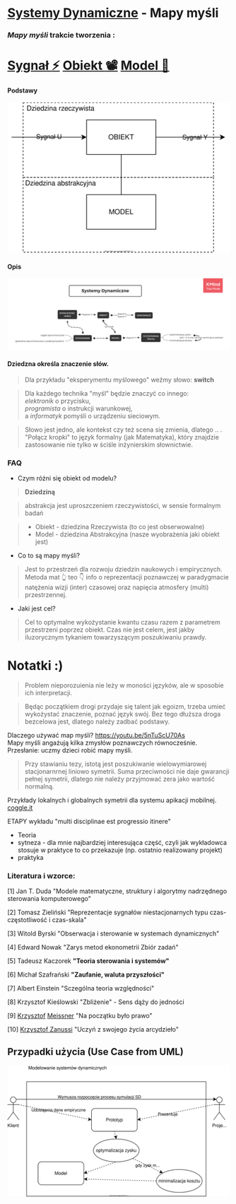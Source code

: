 # [Systemy Dynamiczne](https://coggle.it/diagram/X1pYv04r0v3pMzn-/t/-/35e679aefe319b534d32b8339196662afced338bf7a6c6bd9cfcdc6709ff4f98) - Mapy myśli
### *Mapy myśli* trakcie tworzenia :

[Sygnał :zap:](https://coggle.it/diagram/X1j0eG89oR9IEMgE/t/sygna%C5%82-zap/a41b41437749651ef746a7f43989e6f4ae836821485ebf3ca3dc237364c51249)
[Obiekt :film_projector:](https://coggle.it/diagram/X1j6TG89oQteENAx/t/obiekt-film_projector/d20da092af43109ed12b50416ec609243b78d0a4bb31689ccbc3d0acc9b97edf)
[Model :thought_balloon:](https://coggle.it/diagram/X1j5ak37tNCUiQML/t/model-thought_balloon/08be4cfb1e4ba2a52af843f003a05e8496bd500e76400278ed1be801fba9d828)
=========

#### Podstawy 
[
![Systemy Dynamiczne](docs/SDM.svg)
](https://drive.google.com/file/d/1Ed_OcE8szFmOquqJNxDQRGswGA26TAQb/view?usp=sharing)

#### Opis
[
 ![Systemy Dynamiczne](docs/SD.png)
](https://drive.google.com/open?id=1aEgnCcPuFS5yrVLVuNkRwuGep-yxadW5)

#### Dziedzna określa znaczenie słów. 
> Dla przykładu "eksperymentu myślowego" weźmy słowo: **switch**

> Dla każdego technika "myśl" będzie znaczyć co innego: <br>
*elektronik* o przycisku,<br>
*programista* o instrukcji warunkowej,<br>
a *informatyk* pomyśli o urządzeniu sieciowym.<br>

> Słowo jest jedno, ale kontekst czy też scena się zmienia, dlatego .. . "Połącz kropki" to język formalny (jak Matematyka), który znajdzie zastosowanie nie tylko w ściśle inżynierskim słownictwie.

### FAQ

- Czym różni się obiekt od modelu?

> **Dziedziną**  

> abstrakcja jest uproszczeniem rzeczywistości, w sensie formalnym badań

>   * Obiekt - dziedzina Rzeczywista (to co jest obserwowalne)
>   * Model - dziedzina Abstrakcyjna (nasze wyobrażenia jaki obiekt jest)
    
- Co to są mapy myśli?

> Jest to przestrzeń dla rozwoju dziedzin naukowych i empirycznych. Metoda mat 👆 teo 👇 info o reprezentacji poznawczej w paradygmacie natężenia wizji (inter) czasowej oraz napięcia atmosfery (multi) przestrzennej.

- Jaki jest cel?

> Cel to optymalne wykożystanie kwantu czasu razem z parametrem przestrzeni poprzez obiekt. Czas nie jest celem, jest jakby iluzorycznym tykaniem towarzyszącym poszukiwaniu prawdy.

# Notatki :)    
    
  > Problem nieporozuienia nie leży w moności języków, ale w sposobie ich interpretacji.
  
  > Będąc początkiem drogi przydaje się talent jak egoizm, trzeba umieć wykożystać znaczenie, poznać język swój. Bez tego dłuższa droga bezcelowa jest, dlatego należy zadbać podstawy.
  
Dlaczego używać map myśli?
https://youtu.be/5nTuScU70As <br>
Mapy myśli angażują kilka zmysłów poznawczych równocześnie. Przesłanie: uczmy dzieci robić mapy myśli. 

> Przy stawianiu tezy, istotą jest poszukiwanie wielowymiarowej stacjonarnrnej liniowo symetrii. Suma przeciwności nie daje gwarancji pełnej symetrii, dlatego nie należy przyjmować zera jako wartość normalną.

Przykłady lokalnych i globalnych symetrii dla systemu apikacji mobilnej.
[coggle.it](https://coggle.it/diagram/X3_hahiU9AZJpjAe/t/system-aplikacji-mobilnej)

ETAPY wykładu "multi disciplinae est progressio itinere"
  - Teoria
  - sytneza - dla mnie najbardziej interesująca część, czyli jak wykładowca stosuje w praktyce to co przekazuje (np. ostatnio realizowany projekt)
  - praktyka
    
 ### Literatura i wzorce: 
  
[1] Jan T. Duda "Modele matematyczne, struktury i algorytmy nadrzędnego sterowania komputerowego"

[2] Tomasz Zieliński "Reprezentacje sygnałów niestacjonarnych typu czas-częstotliwość i czas-skala"

[3] Witold Byrski "Obserwacja i sterowanie w systemach dynamicznych"

[4] Edward Nowak "Zarys metod ekonometrii Zbiór zadań"

[5] Tadeusz Kaczorek **"Teoria sterowania i systemów"**

[6] Michał Szafrański **"Zaufanie, waluta przyszłości"**

[7] Albert Einstein "Sczególna teoria względności"

[8] Krzysztof Kieślowski "Zbliżenie" - Sens dąży do jedności

[9] [Krzysztof](https://youtu.be/FmSsNUkiGM8?t=1179) [Meissner](https://www.youtube.com/watch?v=HhSdMIeNRHU) "Na początku było prawo"

[10] [Krzysztof Zanussi](https://youtu.be/hw2QYCrbAcY?t=395) "Uczyń z swojego życia arcydzieło"


## Przypadki użycia (Use Case from UML)
![Systemy Dynamiczne](docs/UC.svg)

